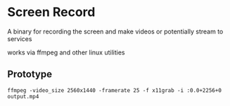 
# Screen Record

A binary for recording the screen and make videos or potentially stream to services

works via ffmpeg and other linux utilities


## Prototype

```
ffmpeg -video_size 2560x1440 -framerate 25 -f x11grab -i :0.0+2256+0 output.mp4
```


